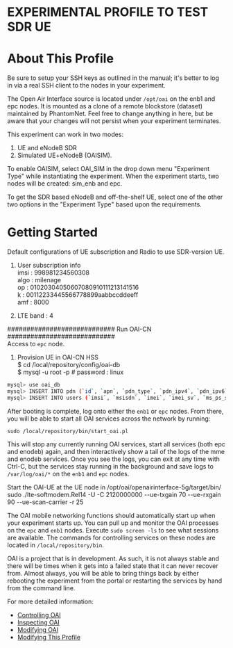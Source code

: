 # EXPERIMENTAL PROFILE TO TEST SDR UE

# About This Profile

Be sure to setup your SSH keys as outlined in the manual; it's better
to log in via a real SSH client to the nodes in your experiment.

The Open Air Interface source is located under `/opt/oai` on the enb1
and epc nodes.  It is mounted as a clone of a remote blockstore
(dataset) maintained by PhantomNet.  Feel free to change anything in
here, but be aware that your changes will not persist when your
experiment terminates.

This experiment can work in two modes:
1. UE and eNodeB SDR
2. Simulated UE+eNodeB (OAISIM).

To enable OAISIM, select OAI_SIM in the drop down menu "Experiment Type"
while instantiating the experiment. When the experiment starts, two nodes
will be created: sim_enb and epc.

To get the SDR based eNodeB and off-the-shelf UE, select one of the other
two options in the "Experiment Type" based upon the requirements.

# Getting Started

Default configurations of UE subscription and Radio to use SDR-version UE. 

1. User subscription info  
imsi : 998981234560308  
algo : milenage  
op   : 01020304050607080910111213141516  
k    : 00112233445566778899aabbccddeeff  
amf  : 8000  

2. LTE band : 4  

############################ Run OAI-CN ############################  
Access to `epc` node.

1. Provision UE in OAI-CN HSS  
$ cd  /local/repository/config/oai-db  
$ mysql -u root -p # password : linux  
``` bash
mysql> use oai_db  
mysql> INSERT INTO pdn (`id`, `apn`, `pdn_type`, `pdn_ipv4`, `pdn_ipv6`, `aggregate_ambr_ul`, `aggregate_ambr_dl`, `pgw_id`, `users_imsi`, `qci`, `priority_level`,`pre_emp_cap`,`pre_emp_vul`, `LIPA-Permissions`) VALUES ('3',  'oai.ipv4','IPV4', '0.0.0.0', '0:0:0:0:0:0:0:0', '50000000', '100000000', '2',  '998981234560308', '9', '15', 'DISABLED', 'ENABLED', 'LIPA-ONLY');   
mysql> INSERT INTO users (`imsi`, `msisdn`, `imei`, `imei_sv`, `ms_ps_status`, `rau_tau_timer`, `ue_ambr_ul`, `ue_ambr_dl`, `access_restriction`, `mme_cap`, `mmeidentity_idmmeidentity`, `key`, `RFSP-Index`, `urrp_mme`, `sqn`, `rand`, `OPc`) VALUES ('998981234560308',  '33638060308', NULL, NULL, 'PURGED', '120', '50000000', '100000000', '47', '0000000000', '1', 0x00112233445566778899aabbccddeeff, '1', '0', 0, 0x00000000000000000000000000000000, 0x01020304050607080910111213141516);   
```

After booting is complete, log onto either the `enb1` or `epc`
nodes. From there, you will be able to start all OAI services across
the network by running:

    sudo /local/repository/bin/start_oai.pl

This will stop any currently running OAI services, start all services
(both epc and enodeb) again, and then interactively show a tail of the
logs of the mme and enodeb services. Once you see the logs, you can
exit at any time with Ctrl-C, but the services stay running in the
background and save logs to `/var/log/oai/*` on the `enb1` and `epc`
nodes.

Start the OAI-UE at the UE node in /opt/oai/openairinterface-5g/target/bin/
sudo ./lte-softmodem.Rel14  -U -C 2120000000 --ue-txgain 70 --ue-rxgain 90 --ue-scan-carrier -r 25


The OAI mobile networking functions should automatically start up when
your experiment starts up.  You can pull up and monitor the OAI
processes on the `epc` and `enb1` nodes. Execute `sudo screen -ls` to
see what sessions are available. The commands for controlling services
on these nodes are located in `/local/repository/bin`.

OAI is a project that is in development. As such, it is not always
stable and there will be times when it gets into a failed state that
it can never recover from. Almost always, you will be able to bring
things back by either rebooting the experiment from the portal or
restarting the services by hand from the command line.

For more detailed information:

  * [Controlling OAI](https://gitlab.flux.utah.edu/powder-profiles/OAI-Real-Hardware/blob/master/control.md)
  * [Inspecting OAI](https://gitlab.flux.utah.edu/powder-profiles/OAI-Real-Hardware/blob/master/inspect.md)
  * [Modifying OAI](https://gitlab.flux.utah.edu/powder-profiles/OAI-Real-Hardware/blob/master/modify.md)
  * [Modifying This Profile](https://gitlab.flux.utah.edu/powder-profiles/OAI-Real-Hardware/blob/master/modify-profile.md)
